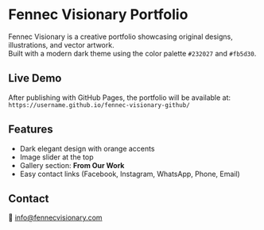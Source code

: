 # Fennec Visionary Portfolio

Fennec Visionary is a creative portfolio showcasing original designs, illustrations, and vector artwork.  
Built with a modern dark theme using the color palette `#232027` and `#fb5d30`.

## Live Demo
After publishing with GitHub Pages, the portfolio will be available at:  
`https://username.github.io/fennec-visionary-github/`

## Features
- Dark elegant design with orange accents  
- Image slider at the top  
- Gallery section: **From Our Work**  
- Easy contact links (Facebook, Instagram, WhatsApp, Phone, Email)  

## Contact
📩 info@fennecvisionary.com  
